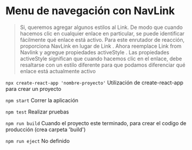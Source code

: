 # Menu de navegación con NavLink

>Si, queremos agregar algunos estilos al Link. De modo que cuando hacemos clic en cualquier enlace en particular, se puede identificar fácilmente qué enlace está activo. Para este enrutador de reacción, proporciona NavLink en lugar de Link . Ahora reemplace Link from Navlink y agregue propiedades activeStyle . Las propiedades activeStyle significan que cuando hacemos clic en el enlace, debe resaltarse con un estilo diferente para que podamos diferenciar qué enlace está actualmente activo

`npx create-react-app 'nombre-proyecto'`
Utilización de create-react-app para crear un proyecto

`npm start`
Correr la aplicación

`npm test`
Realizar pruebas

`npm run build`
Cuando el proyecto este terminado, para crear el codigo de producción (crea carpeta 'build')

`npm run eject` 
No definido